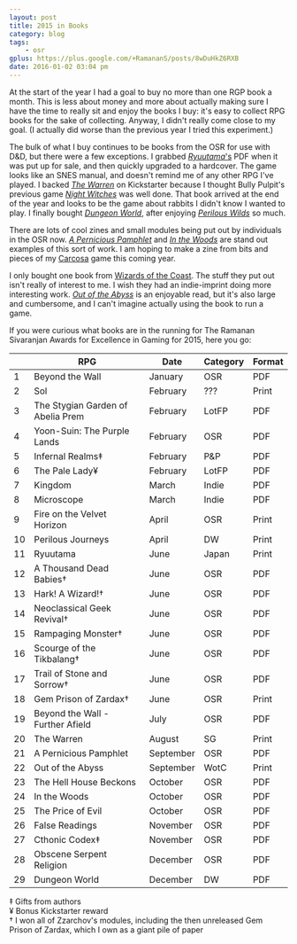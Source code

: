 ```yaml
---
layout: post
title: 2015 in Books
category: blog
tags: 
    - osr
gplus: https://plus.google.com/+RamananS/posts/8wDuHkZ6RXB
date: 2016-01-02 03:04 pm
---
```


At the start of the year I had a goal to buy no more than one RGP book a month. This is less about money and more about actually making sure I have the time to really sit and enjoy the books I buy: it's easy to collect RPG books for the sake of collecting. Anyway, I didn't really come close to my goal. (I actually did worse than the previous year I tried this experiment.)

The bulk of what I buy continues to be books from the OSR for use with D&D, but there were a few exceptions. I grabbed [*Ryuutama*'s][1] PDF when it was put up for sale, and then quickly upgraded to a hardcover. The game looks like an SNES manual, and doesn't remind me of any other RPG I've played. I backed [*The Warren*][2] on Kickstarter because I thought Bully Pulpit's previous game [*Night Witches*][3] was well done. That book arrived at the end of the year and looks to be the game about rabbits I didn't know I wanted to play. I finally bought [*Dungeon World*][4], after enjoying [*Perilous Wilds*][5] so much.

There are lots of cool zines and small modules being put out by individuals in the OSR now. [*A Pernicious Pamphlet*][6] and [*In the Woods*][7] are stand out examples of this sort of work. I am hoping to make a zine from bits and pieces of my [Carcosa][8] game this coming year.

I only bought one book from [Wizards of the Coast][9]. The stuff they put out isn't really of interest to me. I wish they had an indie-imprint doing more interesting work. [*Out of the Abyss*][10] is an enjoyable read, but it's also large and cumbersome, and I can't imagine actually using the book to run a game.

If you were curious what books are in the running for The Ramanan Sivaranjan Awards for Excellence in Gaming for 2015, here you go:


|    | RPG                               | Date      | Category | Format |
|----|-----------------------------------|-----------|----------|--------|
| 1  | Beyond the Wall                   | January   | OSR      | PDF    |
| 2  | Sol                               | February  | ???      | Print  | 
| 3  | The Stygian Garden of Abelia Prem | February  | LotFP    | PDF    |
| 4  | Yoon-Suin: The Purple Lands       | February  | OSR      | PDF    |
| 5  | Infernal Realms‡                  | February  | P&P      | PDF    |
| 6  | The Pale Lady¥                    | February  | LotFP    | PDF    |
| 7  | Kingdom                           | March     | Indie    | PDF    |
| 8  | Microscope                        | March     | Indie    | PDF    |
| 9  | Fire on the Velvet Horizon        | April     | OSR      | Print  |
| 10 | Perilous Journeys                 | April     | DW       | Print  |
| 11 | Ryuutama                          | June      | Japan    | Print  |
| 12 | A Thousand Dead Babies†           | June      | OSR      | PDF    |
| 13 | Hark! A Wizard!†                  | June      | OSR      | PDF    |
| 14 | Neoclassical Geek Revival†        | June      | OSR      | PDF    |
| 15 | Rampaging Monster†                | June      | OSR      | PDF    |
| 16 | Scourge of the Tikbalang†         | June      | OSR      | PDF    |
| 17 | Trail of Stone and Sorrow†        | June      | OSR      | PDF    |
| 18 | Gem Prison of Zardax†             | June      | OSR      | Print  |
| 19 | Beyond the Wall - Further Afield  | July      | OSR      | PDF    |
| 20 | The Warren                        | August    | SG       | Print  |
| 21 | A Pernicious Pamphlet             | September | OSR      | PDF    |
| 22 | Out of the Abyss                  | September | WotC     | Print  |
| 23 | The Hell House Beckons            | October   | OSR      | PDF    |
| 24 | In the Woods                      | October   | OSR      | PDF    |
| 25 | The Price of Evil                 | October   | OSR      | PDF    |
| 26 | False Readings                    | November  | OSR      | PDF    |
| 27 | Cthonic Codex‡                    | November  | OSR      | PDF    |
| 28 | Obscene Serpent Religion          | December  | OSR      | PDF    |
| 29 | Dungeon World                     | December  | DW       | PDF    |

‡ Gifts from authors<br>
¥ Bonus Kickstarter reward<br>
† I won all of Zzarchov's modules, including the then unreleased Gem Prison of Zardax, which I own as a giant pile of paper

[1]: http://kotohi.com/ryuutama/
[2]: http://www.bullypulpitgames.com/games/the-warren/
[3]: /review/night-witches/
[4]: http://dungeon.world/
[5]: /review/the-perilous-wilds/
[6]: http://gloomtrain.blogspot.ca/2015/09/a-most-thoroughly-pernicious-pamphlet.html
[7]: https://gumroad.com/l/fWSrw
[8]: /masters-of-carcosa/
[9]: http://dnd.wizards.com/
[10]: http://dnd.wizards.com/products/tabletop-games/rpg-products/outoftheabyss
